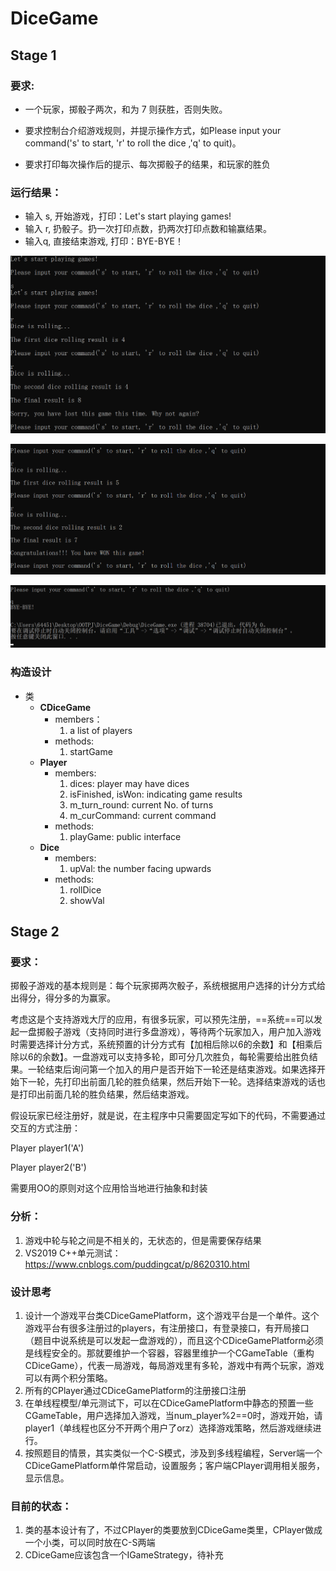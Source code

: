 # DiceGame

## Stage 1

### 要求:

- 一个玩家，掷骰子两次，和为 7 则获胜，否则失败。

- 要求控制台介绍游戏规则，并提示操作方式，如Please input your command('s' to start, 'r' to roll the dice ,'q' to quit)。

- 要求打印每次操作后的提示、每次掷骰子的结果，和玩家的胜负        

### 运行结果：

- 输入 s, 开始游戏，打印：Let's start playing games!
- 输入 r, 扔骰子。扔一次打印点数，扔两次打印点数和输赢结果。
- 输入q, 直接结束游戏, 打印：BYE-BYE！

![image-20200407174023946](README.assets/image-20200407174023946.png)

![image-20200407174030527](README.assets/image-20200407174030527.png)

![image-20200407174018642](README.assets/image-20200407174018642.png)

### 构造设计

- 类
  - **CDiceGame**
    - members：
      1. a list of players
    - methods:
      1. startGame
  - **Player**
    - members:
      1. dices: player may have dices
      2. isFinished, isWon: indicating game results
      3. m_turn_round:  current No. of turns
      4. m_curCommand:  current command
    - methods:
      1. playGame: public interface
  - **Dice**
    - members:
      1. upVal: the number facing upwards
    - methods:
      1. rollDice
      2. showVal



## Stage 2

### 要求：

掷骰子游戏的基本规则是：每个玩家掷两次骰子，系统根据用户选择的计分方式给出得分，得分多的为赢家。



考虑这是个支持游戏大厅的应用，有很多玩家，可以预先注册，==系统==可以发起一盘掷骰子游戏（支持同时进行多盘游戏），等待两个玩家加入，用户加入游戏时需要选择计分方式，系统预置的计分方式有【加相后除以6的余数】和【相乘后除以6的余数】。一盘游戏可以支持多轮，即可分几次胜负，每轮需要给出胜负结果。一轮结束后询问第一个加入的用户是否开始下一轮还是结束游戏。如果选择开始下一轮，先打印出前面几轮的胜负结果，然后开始下一轮。选择结束游戏的话也是打印出前面几轮的胜负结果，然后结束游戏。



假设玩家已经注册好，就是说，在主程序中只需要固定写如下的代码，不需要通过交互的方式注册：



Player player1('A')

Player player2('B')



需要用OO的原则对这个应用恰当地进行抽象和封装



### 分析：

1. 游戏中轮与轮之间是不相关的，无状态的，但是需要保存结果
2. VS2019  C++单元测试：https://www.cnblogs.com/puddingcat/p/8620310.html

### 设计思考

1. 设计一个游戏平台类CDiceGamePlatform，这个游戏平台是一个单件。这个游戏平台有很多注册过的players，有注册接口，有登录接口，有开局接口（题目中说系统是可以发起一盘游戏的），而且这个CDiceGamePlatform必须是线程安全的。那就要维护一个容器，容器里维护一个CGameTable（重构CDiceGame），代表一局游戏，每局游戏里有多轮，游戏中有两个玩家，游戏可以有两个积分策略。
2. 所有的CPlayer通过CDiceGamePlatform的注册接口注册
3. 在单线程模型/单元测试下，可以在CDiceGamePlatform中静态的预置一些CGameTable，用户选择加入游戏，当num_player%2==0时，游戏开始，请player1（单线程也区分不开两个用户了orz）选择游戏策略，然后游戏继续进行。
4. 按照题目的情景，其实类似一个C-S模式，涉及到多线程编程，Server端一个CDiceGamePlatform单件常启动，设置服务；客户端CPlayer调用相关服务，显示信息。

### 目前的状态：

1. 类的基本设计有了，不过CPlayer的类要放到CDiceGame类里，CPlayer做成一个小类，可以同时放在C-S两端
2. CDiceGame应该包含一个IGameStrategy，待补充